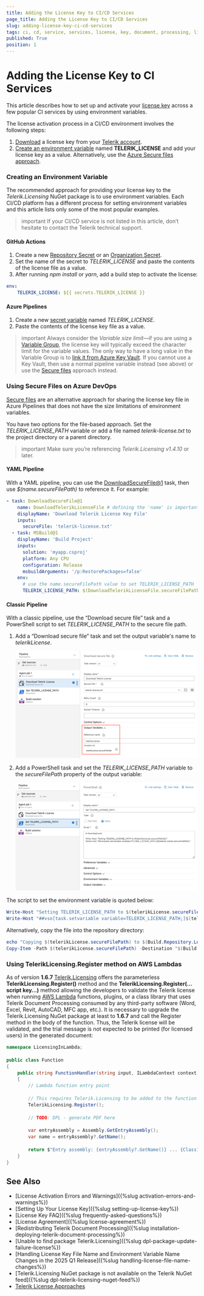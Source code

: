```yaml
---
title: Adding the License Key to CI/CD Services
page_title: Adding the License Key to CI/CD Services
slug: adding-license-key-ci-cd-services
tags: ci, cd, service, services, license, key, document, processing, libraries, lambda, plugin, vsto, extension, function
published: True
position: 1
---
```


# Adding the License Key to CI Services
This article describes how to set up and activate your [license key](https://www.telerik.com/account/your-licenses/license-keys) across a few popular CI services by using environment variables.

The license activation process in a CI/CD environment involves the following steps:

1. [Download](https://www.telerik.com/account/your-licenses/license-keys) a license key from your [Telerik account](https://www.telerik.com/account/).
1. [Create an environment variable](#creating-an-environment-variable) named **TELERIK_LICENSE** and add your license key as a value. Alternatively, use the [Azure Secure files approach](#using-secure-files-on-azure-devops).

### Creating an Environment Variable
The recommended approach for providing your license key to the _Telerik.Licensing_ NuGet package is to use environment variables. Each CI/CD platform has a different process for setting environment variables and this article lists only some of the most popular examples.

>important If your CI/CD service is not listed in this article, don’t hesitate to contact the Telerik technical support.

#### GitHub Actions
1. Create a new [Repository Secret](https://docs.github.com/en/actions/reference/encrypted-secrets#creating-encrypted-secrets-for-a-repository) or an [Organization Secret](https://docs.github.com/en/actions/reference/encrypted-secrets#creating-encrypted-secrets-for-an-organization).
1. Set the name of the secret to _TELERIK\_LICENSE_ and paste the contents of the license file as a value.
1. After running _npm install_ or _yarn_, add a build step to activate the license:

```yaml
env:
    TELERIK_LICENSE: ${{ secrets.TELERIK_LICENSE }}
```

#### Azure Pipelines
1. Create a new [secret variable](https://learn.microsoft.com/en-us/azure/devops/pipelines/process/variables?view=azure-devops&tabs=yaml%2Cbatch#secret-variables) named _TELERIK\_LICENSE_.
1. Paste the contents of the license key file as a value.

>important Always consider the _Variable size limit_—if you are using a [Variable Group](https://learn.microsoft.com/en-us/azure/devops/pipelines/library/variable-groups?view=azure-devops&tabs=azure-pipelines-ui%2Cyaml), the license key will typically exceed the character limit for the variable values. The only way to have a long value in the Variable Group is to [link it from Azure Key Vault](https://learn.microsoft.com/en-us/azure/devops/pipelines/library/link-variable-groups-to-key-vaults?view=azure-devops). If you cannot use a Key Vault, then use a normal pipeline variable instead (see above) or use the [Secure files](#using-secure-files-on-azure-devops) approach instead.

### Using Secure Files on Azure DevOps

[Secure files](https://learn.microsoft.com/en-us/azure/devops/pipelines/library/secure-files?view=azure-devops) are an alternative approach for sharing the license key file in Azure Pipelines that does not have the size limitations of environment variables.

You have two options for the file-based approach. Set the _TELERIK_LICENSE_PATH_ variable or add a file named _telerik-license.txt_ to the project directory or a parent directory.

>important Make sure you’re referencing _Telerik.Licensing v1.4.10_ or later.

#### YAML Pipeline

With a YAML pipeline, you can use the [DownloadSecureFile@1](https://learn.microsoft.com/en-us/azure/devops/pipelines/tasks/reference/download-secure-file-v1?view=azure-pipelines) task, then use _$(name.secureFilePath)_ to reference it. For example:

```yaml
- task: DownloadSecureFile@1
    name: DownloadTelerikLicenseFile # defining the 'name' is important
    displayName: 'Download Telerik License Key File'
    inputs:
      secureFile: 'telerik-license.txt'
  - task: MSBuild@1
    displayName: 'Build Project'
    inputs:
      solution: 'myapp.csproj'
      platform: Any CPU
      configuration: Release
      msbuildArguments: '/p:RestorePackages=false'
    env:
      # use the name.secureFilePath value to set TELERIK_LICENSE_PATH
      TELERIK_LICENSE_PATH: $(DownloadTelerikLicenseFile.secureFilePath)
```
#### Classic Pipeline

With a classic pipeline, use the “Download secure file” task and a PowerShell script to set _TELERIK\_LICENSE\_PATH_ to the secure file path.

1. Add a “Download secure file” task and set the output variable's name to _telerikLicense_.

    ![Classic Pipeline 1](images/license-key-classic-pipeline-1.png) 

1. Add a PowerShell task and set the _TELERIK\_LICENSE\_PATH_ variable to the _secureFilePath_ property of the output variable:

    ![Classic Pipeline 2](images/license-key-classic-pipeline-2.png) 

The script to set the environment variable is quoted below:

```powershell
Write-Host "Setting TELERIK_LICENSE_PATH to $(telerikLicense.secureFilePath)"
Write-Host "##vso[task.setvariable variable=TELERIK_LICENSE_PATH;]$(telerikLicense.secureFilePath)"
```

Alternatively, copy the file into the repository directory:

```powershell
echo "Copying $(telerikLicense.secureFilePath) to $(Build.Repository.LocalPath)/telerik-license.txt"
Copy-Item -Path $(telerikLicense.secureFilePath) -Destination "$(Build.Repository.LocalPath)/telerik-license.txt" -Force
```

### Using TelerikLicensing.Register method on AWS Lambdas

As of version **1.6.7** [ Telerik.Licensing](https://www.nuget.org/packages/Telerik.Licensing) offers the parameterless **TelerikLicensing.Register()** method and the **TelerikLicensing.Register(…script key…)** method allowing the developers to validate the Telerik license when running [AWS Lambda](https://docs.aws.amazon.com/lambda/latest/dg/welcome.html) functions, plugins, or a class library that uses Telerik Document Processing consumed by any third-party software (Word, Excel, Revit, AutoCAD, MFC app, etc.). It is necessary to upgrade the Telerik.Licensing NuGet package at least to **1.6.7** and call the Register method in the body of the function. Thus, the Telerik license will be validated, and the trial message is not expected to be printed (for licensed users) in the generated document:

```csharp
namespace LicensingInLambda;
 
public class Function
{
    public string FunctionHandler(string input, ILambdaContext context)
    {
        // Lambda function entry point
 
        // This requires Telerik.Licensing to be added to the function project
        TelerikLicensing.Register();
 
        // TODO: DPL - generate PDF here
 
        var entryAssembly = Assembly.GetEntryAssembly();
        var name = entryAssembly?.GetName();
 
        return $"Entry assembly: {entryAssembly?.GetName()} ... {Class1.DoYourMagic()}";
    }
}
```

## See Also

* [License Activation Errors and Warnings]({%slug activation-errors-and-warnings%})
* [Setting Up Your License Key]({%slug setting-up-license-key%})
* [License Key FAQ]({%slug frequently-asked-questions%})
* [License Agreement]({%slug license-agreement%})
* [Redistributing Telerik Document Processing]({%slug installation-deploying-telerik-document-processing%})
* [Unable to find package Telerik.Licensing]({%slug dpl-package-update-failure-license%})
* [Handling License Key File Name and Environment Variable Name Changes in the 2025 Q1 Release]({%slug handling-license-file-name-changes%})
* [Telerik.Licensing NuGet package is not available on the Telerik NuGet feed]({%slug dpl-telerik-licensing-nuget-feed%})
* [Telerik License Approaches](https://github.com/LanceMcCarthy/DevOpsExamples?tab=readme-ov-file#telerik-license-approaches)

